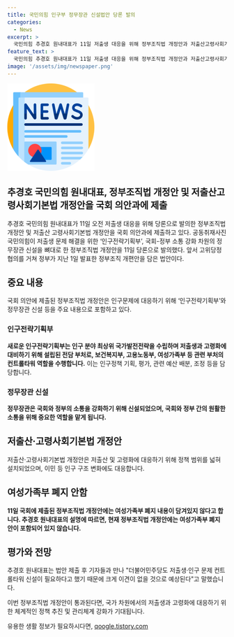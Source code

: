 ```yaml
---
title: 국민의힘 인구부 정무장관 신설법안 당론 발의
categories:
  - News
excerpt: >
  국민의힘 추경호 원내대표가 11일 저출생 대응을 위해 정부조직법 개정안과 저출산고령사회기본법 개정안을 국회에 제출했다. 이에는 인구전략기획부를 뼈대로 한 정무장관 신설이 포함되어 있으며, 국회와 정부의 소통을 맡는 역할이다. 이를 통해 인구 구조 변화 대응도 포함됐다. 여성가족부 폐지는 포함되지 않았으며, 추경호 원내대표는 더불어민주당과의 공감을 언급하며 이에 대한 이견이 없을 것으로 기대했다.
feature_text: >
  국민의힘 추경호 원내대표가 11일 저출생 대응을 위해 정부조직법 개정안과 저출산고령사회기본법 개정안을 국회에 제출했다. 이에는 인구전략기획부를 뼈대로 한 정무장관 신설이 포함되어 있으며, 국회와 정부의 소통을 맡는 역할이다. 이를 통해 인구 구조 변화 대응도 포함됐다. 여성가족부 폐지는 포함되지 않았으며, 추경호 원내대표는 더불어민주당과의 공감을 언급하며 이에 대한 이견이 없을 것으로 기대했다.
image: '/assets/img/newspaper.png'
---
```


<p><img src="/assets/img/newspaper.png" alt="kimp 속보" /></p>

<h2>추경호 국민의힘 원내대표, 정부조직법 개정안 및 저출산고령사회기본법 개정안을 국회 의안과에 제출</h2>

<p data-ke-size="size16">추경호 국민의힘 원내대표가 11일 오전 저출생 대응을 위해 당론으로 발의한 정부조직법 개정안 및 저출산 고령사회기본법 개정안을 국회 의안과에 제출하고 있다. 공동취재사진 국민의힘이 저출생 문제 해결을 위한 ‘인구전략기획부’, 국회-정부 소통 강화 차원의 정무장관 신설을 뼈대로 한 정부조직법 개정안을 11일 당론으로 발의했다. 앞서 고위당정협의를 거쳐 정부가 지난 1일 발표한 정부조직 개편안을 담은 법안이다.</p>

<h2 data-ke-size="size26">중요 내용</h2>

<p data-ke-size="size16">국회 의안에 제출된 정부조직법 개정안은 인구문제에 대응하기 위해 ‘인구전략기획부’와 정무장관 신설 등을 주요 내용으로 포함하고 있다.</p>

<h3>인구전략기획부</h3>

<p data-ke-size="size16"><b>새로운 인구전략기획부는 인구 분야 최상위 국가발전전략을 수립하며 저출생과 고령화에 대비하기 위해 설립된 전담 부처로, 보건복지부, 고용노동부, 여성가족부 등 관련 부처의 컨트롤타워 역할을 수행합니다.</b> 이는 인구정책 기획, 평가, 관련 예산 배분, 조정 등을 담당합니다.</p>

<h3>정무장관 신설</h3>

<p data-ke-size="size16"><b>정무장관은 국회와 정부의 소통을 강화하기 위해 신설되었으며, 국회와 정부 간의 원활한 소통을 위해 중요한 역할을 맡게 됩니다.</b></p>

<h2 data-ke-size="size26">저출산·고령사회기본법 개정안</h2>

<p data-ke-size="size16">저출산·고령사회기본법 개정안은 저출산 및 고령화에 대응하기 위해 정책 범위를 넓혀 설치되었으며, 이민 등 인구 구조 변화에도 대응합니다.</p>

<h2 data-ke-size="size26">여성가족부 폐지 안함</h2>

<p data-ke-size="size16"><b>11일 국회에 제출된 정부조직법 개정안에는 여성가족부 폐지 내용이 담겨있지 않다고 합니다. 추경호 원내대표의 설명에 따르면, 현재 정부조직법 개정안에는 여성가족부 폐지 안이 포함되어 있지 않습니다.</b></p>

<h2 data-ke-size="size26">평가와 전망</h2>

<p data-ke-size="size16">추경호 원내대표는 법안 제출 후 기자들과 만나 "더불어민주당도 저출생·인구 문제 컨트롤타워 신설이 필요하다고 했기 때문에 크게 이견이 없을 것으로 예상된다"고 말했습니다.</p>

<p data-ke-size="size16">이번 정부조직법 개정안이 통과된다면, 국가 차원에서의 저출생과 고령화에 대응하기 위한 체계적인 정책 추진 및 관리체계 강화가 기대됩니다.</p>
유용한 생활 정보가 필요하시다면, <a href="https://qoogle.tistory.com" rel="dofollow">qoogle.tistory.com</a>


